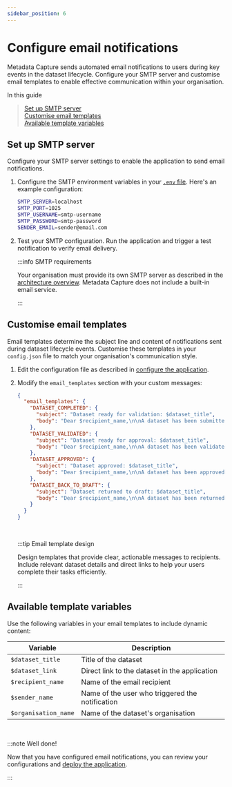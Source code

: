 ```yaml
---
sidebar_position: 6
---
```


# Configure email notifications

Metadata Capture sends automated email notifications to users during key events in the dataset lifecycle. Configure your SMTP server and customise email templates to enable effective communication within your organisation.

In this guide  
> [Set up SMTP server](#set-up-smtp-server)  
> [Customise email templates](#customise-email-templates)  
> [Available template variables](#available-template-variables)

## Set up SMTP server

Configure your SMTP server settings to enable the application to send email notifications.

1. Configure the SMTP environment variables in your [`.env` file](deploy-metadata-capture.md#configure-your-environment). Here's an example configuration:

   ```bash
   SMTP_SERVER=localhost
   SMTP_PORT=1025
   SMTP_USERNAME=smtp-username
   SMTP_PASSWORD=smtp-password
   SENDER_EMAIL=sender@email.com
   ```

2. Test your SMTP configuration. Run the application and trigger a test notification to verify email delivery.

    :::info SMTP requirements

    Your organisation must provide its own SMTP server as described in the [architecture overview](architecture-overview.md). Metadata Capture does not include a built-in email service.

    :::

## Customise email templates

Email templates determine the subject line and content of notifications sent during dataset lifecycle events. Customise these templates in your `config.json` file to match your organisation's communication style.

1. Edit the configuration file as described in [configure the application](configure-the-application.md).

2. Modify the `email_templates` section with your custom messages:

   ```json
   {
     "email_templates": {
       "DATASET_COMPLETED": {
         "subject": "Dataset ready for validation: $dataset_title",
         "body": "Dear $recipient_name,\n\nA dataset has been submitted and is ready for validation.\n\nDataset: $dataset_title\nLink: $dataset_link\n\nPlease review and validate this dataset at your earliest convenience.\n\nThank you."
       },
       "DATASET_VALIDATED": {
         "subject": "Dataset ready for approval: $dataset_title", 
         "body": "Dear $recipient_name,\n\nA dataset has been validated and is ready for your approval.\n\nDataset: $dataset_title\nLink: $dataset_link\n\nPlease review and approve this dataset at your earliest convenience.\n\nThank you."
       },
       "DATASET_APPROVED": {
         "subject": "Dataset approved: $dataset_title",
         "body": "Dear $recipient_name,\n\nA dataset has been approved and is ready for publication.\n\nDataset: $dataset_title\nLink: $dataset_link\n\nThank you."
       },
       "DATASET_BACK_TO_DRAFT": {
         "subject": "Dataset returned to draft: $dataset_title",
         "body": "Dear $recipient_name,\n\nA dataset has been returned to draft status and requires further review.\n\nDataset: $dataset_title\nLink: $dataset_link\n\nPlease review the feedback and resubmit this dataset at your earliest convenience.\n\nThank you."
       }
     }
   }
   ```

    <br/>

    :::tip Email template design

    Design templates that provide clear, actionable messages to recipients. Include relevant dataset details and direct links to help your users complete their tasks efficiently.

    :::


## Available template variables

Use the following variables in your email templates to include dynamic content:

| Variable | Description |
|----------|-------------|
| `$dataset_title` | Title of the dataset |
| `$dataset_link` | Direct link to the dataset in the application |
| `$recipient_name` | Name of the email recipient |
| `$sender_name` | Name of the user who triggered the notification |
| `$organisation_name` | Name of the dataset's organisation |

<br/>

:::note Well done!

Now that you have configured email notifications, you can review your configurations and [deploy the application](deploy-metadata-capture.md#deploy-the-application).

:::